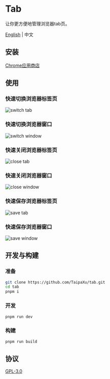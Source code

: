 # Tab

让你更方便地管理浏览器tab页。

[English](./README.md) | 中文

## 安装

[Chrome应用商店](https://chrome.google.com/webstore/detail/tab/jjihajofddejmecdigfhddjkondfjkgf?hl=en)

## 使用

### 快速切换浏览器标签页

![switch tab](./switchTab.gif)

### 快速切换浏览器窗口

![switch window](./switchWindow.gif)

### 快速关闭浏览器标签页

![close tab](./closeTab.gif)

### 快速关闭浏览器窗口

![close window](./closeWindow.gif)

### 快速保存浏览器标签页

![save tab](./saveTab.gif)

### 快速保存浏览器窗口

![save window](./saveWindow.gif)

## 开发与构建

### 准备

```bash
git clone https://github.com/TaipaXu/tab.git
cd tab
pnpm i
```

### 开发

```bash
pnpm run dev
```

### 构建

```bash
pnpm run build
```

## 协议

[GPL-3.0](LICENSE)
